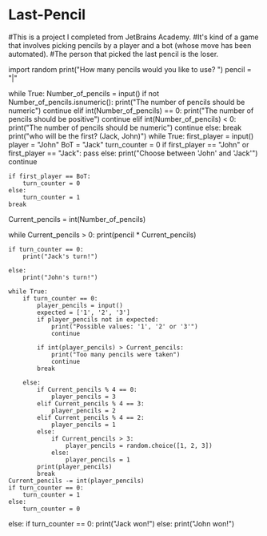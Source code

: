 # Last-Pencil
#This is a project I completed from JetBrains Academy. 
#It's kind of a game that involves picking pencils by a player and a bot (whose move has been automated).
#The person that picked the last pencil is the loser.

import random
print("How many pencils would you like to use? ")
pencil = "|"

while True:
    Number_of_pencils = input()
    if not Number_of_pencils.isnumeric():
        print("The number of pencils should be numeric")
        continue
    elif int(Number_of_pencils) == 0:
        print("The number of pencils should be positive")
        continue
    elif int(Number_of_pencils) < 0:
        print("The number of pencils should be numeric")
        continue
    else:
        break
print("who will be the first? (Jack, John)")
while True:
    first_player = input()
    player = "John"
    BoT = "Jack"
    turn_counter = 0
    if first_player == "John" or first_player == "Jack":
        pass
    else:
        print("Choose between 'John' and 'Jack'")
        continue

    if first_player == BoT:
        turn_counter = 0
    else:
        turn_counter = 1
    break
Current_pencils = int(Number_of_pencils)

while Current_pencils > 0:
    print(pencil * Current_pencils)

    if turn_counter == 0:
        print("Jack's turn!")

    else:
        print("John's turn!")

    while True:
        if turn_counter == 0:
            player_pencils = input()
            expected = ['1', '2', '3']
            if player_pencils not in expected:
                print("Possible values: '1', '2' or '3'")
                continue

            if int(player_pencils) > Current_pencils:
                print("Too many pencils were taken")
                continue
            break

        else:
            if Current_pencils % 4 == 0:
                player_pencils = 3
            elif Current_pencils % 4 == 3:
                player_pencils = 2
            elif Current_pencils % 4 == 2:
                player_pencils = 1
            else:
                if Current_pencils > 3:
                    player_pencils = random.choice([1, 2, 3])
                else:
                    player_pencils = 1
            print(player_pencils)
            break
    Current_pencils -= int(player_pencils)
    if turn_counter == 0:
        turn_counter = 1
    else:
        turn_counter = 0

else:
    if turn_counter == 0:
        print("Jack won!")
    else:
        print("John won!")
